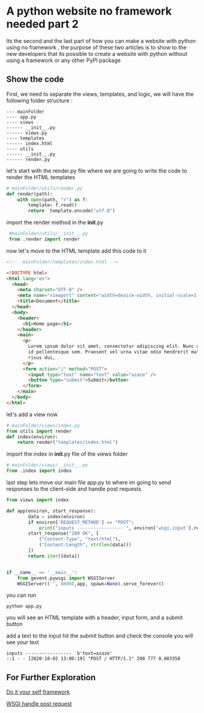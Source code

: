 # A python website no framework needed part 2

Its the second and the last part of how you can make a website with python using no framework
, the purpose of these two articles is to show to the new developers that its possible to create a website with python without using a framework or any other PyPI package

## Show the code

First, we need to separate the views, templates, and logic,
we will have the following folder structure :

```shell
--- mainFolder
---- app.py
---- views
------ __init__.py
------ views.py
---- templates
------ index.html
---- utils
------ __init__.py
------ render.py
```

let's start with the render.py file where we are going to write the code to render the HTML templates

```python
# mainFolder/utils/render.py
def render(path):
    with open(path, "r") as f:
        template= f.read()
        return  template.encode("utf-8")
```

import the render method in the **init**.py

```python
 #mainFolder/utils/__init__.py
 from .render import render
```

now let's move to the HTML template add this code to it

```html
<!--  mainFolder/templates/index.html -->

<!DOCTYPE html>
<html lang="en">
  <head>
    <meta charset="UTF-8" />
    <meta name="viewport" content="width=device-width, initial-scale=1.0" />
    <title>Document</title>
  </head>
  <body>
    <header>
      <h1>Home page</h1>
    </header>
    <main>
      <p>
        Lorem ipsum dolor sit amet, consectetur adipiscing elit. Nunc ut pellentesque sapien. Donec
        id pellentesque sem. Praesent vel urna vitae odio hendrerit malesuada et nec enim. Nulla
        risus dui,
      </p>
      <form action="/" method="POST">
        <input type="text" name="text" value="azaze" />
        <button type="submit">Submit</button>
      </form>
    </main>
  </body>
</html>
```

let's add a view now

```python
# mainFolder/views/index.py
from utils import render
def index(environ):
    return render("templates/index.html")
```

import the index in **init**.py file of the views folder

```python
# mainFolder/views/__init__.py
from .index import index
```

last step lets move our main file app.py to where im going to send responses to the client-side and handle post requests

```python
from views import index

def app(environ, start_response):
        data = index(environ)
        if environ['REQUEST_METHOD'] == "POST":
            print("inputs ----------------- ", environ['wsgi.input'].read())
        start_response("200 OK", [
            ("Content-Type", "text/html"),
            ("Content-Length", str(len(data)))
        ])
        return iter([data])


if __name__ == '__main__':
    from gevent.pywsgi import WSGIServer
    WSGIServer(('', 8000),app, spawn=None).serve_forever()
```

you can run

```shell
python app.py
```

you will see an HTML template with a header, input form, and a submit button

add a text to the input hit the submit button and check the console you will see your text

```shell
inputs -----------------  b'text=azaze'
::1 - - [2020-10-02 13:06:19] "POST / HTTP/1.1" 200 777 0.003350
```

## For Further Exploration

[Do it your self framework](https://paste.readthedocs.io/en/latest/do-it-yourself-framework.html)

[WSGI handle post request](http://wsgi.tutorial.codepoint.net/parsing-the-request-post)

